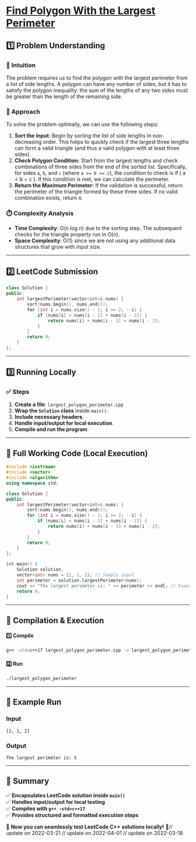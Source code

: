 # **[Find Polygon With the Largest Perimeter](https://leetcode.com/problems/find-polygon-with-the-largest-perimeter/description/)**

## **1️⃣ Problem Understanding**  
### **📌 Intuition**  
The problem requires us to find the polygon with the largest perimeter from a list of side lengths. A polygon can have any number of sides, but it has to satisfy the polygon inequality: the sum of the lengths of any two sides must be greater than the length of the remaining side. 

### **🚀 Approach**  
To solve the problem optimally, we can use the following steps:
1. **Sort the Input:** Begin by sorting the list of side lengths in non-decreasing order. This helps to quickly check if the largest three lengths can form a valid triangle (and thus a valid polygon with at least three sides).
2. **Check Polygon Condition:** Start from the largest lengths and check combinations of three sides from the end of the sorted list. Specifically, for sides `a`, `b`, and `c` (where `a >= b >= c`), the condition to check is if \( a < b + c \). If this condition is met, we can calculate the perimeter.
3. **Return the Maximum Perimeter:** If the validation is successful, return the perimeter of the triangle formed by these three sides. If no valid combination exists, return `0`.

### **⏱️ Complexity Analysis**  
- **Time Complexity**: O(n log n) due to the sorting step. The subsequent checks for the triangle property run in O(n).
- **Space Complexity**: O(1) since we are not using any additional data structures that grow with input size.

---  

## **2️⃣ LeetCode Submission**  
```cpp
class Solution {
public:
    int largestPerimeter(vector<int>& nums) {
        sort(nums.begin(), nums.end());
        for (int i = nums.size() - 1; i >= 2; --i) {
            if (nums[i] < nums[i - 1] + nums[i - 2]) {
                return nums[i] + nums[i - 1] + nums[i - 2];
            }
        }
        return 0;
    }
};
```  

---  

## **3️⃣ Running Locally**  
### **✅ Steps**  
1. **Create a file**: `largest_polygon_perimeter.cpp`  
2. **Wrap the `Solution` class** inside `main()`.  
3. **Include necessary headers**.  
4. **Handle input/output for local execution**.  
5. **Compile and run the program**.  

---  

## **📝 Full Working Code (Local Execution)**  
```cpp
#include <iostream>
#include <vector>
#include <algorithm>
using namespace std;

class Solution {
public:
    int largestPerimeter(vector<int>& nums) {
        sort(nums.begin(), nums.end());
        for (int i = nums.size() - 1; i >= 2; --i) {
            if (nums[i] < nums[i - 1] + nums[i - 2]) {
                return nums[i] + nums[i - 1] + nums[i - 2];
            }
        }
        return 0;
    }
};

int main() {
    Solution solution;
    vector<int> nums = {2, 1, 2}; // Sample input
    int perimeter = solution.largestPerimeter(nums);
    cout << "The largest perimeter is: " << perimeter << endl; // Expected output: 5
    return 0;
}
```  

---  

## **🔧 Compilation & Execution**  
#### **1️⃣ Compile**  
```bash
g++ -std=c++17 largest_polygon_perimeter.cpp -o largest_polygon_perimeter
```  

#### **2️⃣ Run**  
```bash
./largest_polygon_perimeter
```  

---  

## **🎯 Example Run**  
### **Input**  
```
[2, 1, 2]
```  
### **Output**  
```
The largest perimeter is: 5
```  

---  

## **📌 Summary**  
✅ **Encapsulates LeetCode solution inside `main()`**  
✅ **Handles input/output for local testing**  
✅ **Compiles with `g++ -std=c++17`**  
✅ **Provides structured and formatted execution steps**  

🚀 **Now you can seamlessly test LeetCode C++ solutions locally!** 🚀// update on 2022-03-21
// update on 2022-04-01
// update on 2022-03-18
